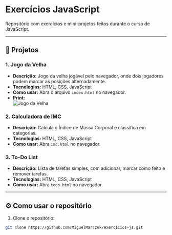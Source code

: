 # Exercícios JavaScript

Repositório com exercícios e mini-projetos feitos durante o curso de JavaScript.

---

## 📂 Projetos

### 1. Jogo da Velha
- **Descrição:** Jogo da velha jogável pelo navegador, onde dois jogadores podem marcar as posições alternadamente.
- **Tecnologias:** HTML, CSS, JavaScript
- **Como usar:** Abra o arquivo `index.html` no navegador.
- **Print:**  
  ![Jogo da Velha](prints/jogo-da-velha.png)  <!-- opcional, se quiser adicionar imagem -->

### 2. Calculadora de IMC
- **Descrição:** Calcula o Índice de Massa Corporal e classifica em categorias.
- **Tecnologias:** HTML, CSS, JavaScript
- **Como usar:** Abra `imc.html` no navegador.

### 3. To-Do List
- **Descrição:** Lista de tarefas simples, com adicionar, marcar como feito e remover tarefas.
- **Tecnologias:** HTML, CSS, JavaScript
- **Como usar:** Abra `todo.html` no navegador.

---

## ⚙️ Como usar o repositório

1. Clone o repositório:
```bash
git clone https://github.com/MiguelMarczuk/exercicios-js.git
